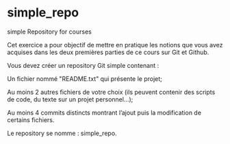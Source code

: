 # simple_repo
simple Repository for courses 

Cet exercice a pour objectif de mettre en pratique les notions que vous avez acquises dans les deux premières parties de ce cours sur Git et Github.

Vous devez créer un repository Git simple contenant :

Un fichier nommé "README.txt" qui présente le projet;

Au moins 2 autres fichiers de votre choix (ils peuvent contenir des scripts de code, du texte sur un projet personnel...);

Au moins 4 commits distincts montrant l’ajout puis la modification de certains fichiers.

Le repository se nomme : simple_repo.
